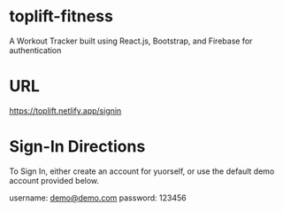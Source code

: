 # toplift-fitness
A Workout Tracker built using React.js, Bootstrap, and Firebase for authentication


# URL
https://toplift.netlify.app/signin

# Sign-In Directions
To Sign In, either create an account for yuorself, or use the default demo account provided below.

username: demo@demo.com
password: 123456
